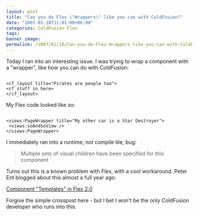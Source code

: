 ```yaml
---
layout: post
title: "Can you do Flex \"Wrappers\" like you can with ColdFusion?"
date: "2007-01-18T11:01:00+06:00"
categories: ColdFusion Flex 
tags: 
banner_image: 
permalink: /2007/01/18/Can-you-do-Flex-Wrappers-like-you-can-with-ColdFusion
---
```


Today I ran into an interesting issue. I was trying to wrap a component with a "wrapper", like how you can do with ColdFusion:

<code>
&lt;cf_layout title="Pirates are people too"&gt;
&lt;cf stuff in here&gt;
&lt;/cf_layout&gt;
</code>

My Flex code looked like so:

<code>
&lt;views:PageWrapper title="My other car is a Star Destroyer"&gt;
 &lt;views:soAndSoView /&gt;
&lt;/views:PageWrapper&gt;
</code>

I immediately ran into a runtime, not compile tile, bug:

<blockquote>
Multiple sets of visual children have been specified for this component
</blockquote>

Turns out this is a known problem with Flex, with a cool workaround. Peter Ent blogged about this almost a full year ago:

<a href="http://weblogs.macromedia.com/pent/archives/2006/03/component_templ.cfm">Component "Templates" in Flex 2.0</a>

Forgive the simple crosspost here - but I bet I won't be the only ColdFusion developer who runs into this.
